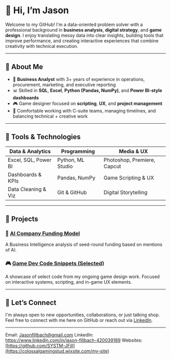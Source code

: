 # 👋 Hi, I’m Jason

Welcome to my GitHub! I'm a data-oriented problem solver with a professional background in **business analysis**, **digital strategy**, and **game design**. I enjoy translating messy data into clear insights, building tools that improve performance, and creating interactive experiences that combine creativity with technical execution.

---

## 💼 About Me

- 🧠 **Business Analyst** with 3+ years of experience in operations, procurement, marketing, and executive reporting  
- 📊 Skilled in **SQL**, **Excel**, **Python (Pandas, NumPy)**, and **Power BI-style dashboards**  
- 🎮 Game designer focused on **scripting**, **UX**, and **project management**  
- 🧰 Comfortable working with C-suite teams, managing timelines, and balancing technical + creative work  


---

## 🔧 Tools & Technologies

| Data & Analytics     | Programming        | Media & UX            |
|----------------------|--------------------|------------------------|
| Excel, SQL, Power BI | Python, ML Studio  | Photoshop, Premiere, Capcut |
| Dashboards & KPIs    | Pandas, NumPy      | Game Scripting & UX    |
| Data Cleaning & Viz  | Git & GitHub       | Digital Storytelling   |

---

## 📁 Projects

### 🧠 [AI Company Funding Model](#)
A Business Intelligence analysis of seed-round funding based on mentions of AI.


### 🎮 [Game Dev Code Snippets (Selected)](#)
A showcase of select code from my ongoing game design work. Focused on interactive systems, scripting, and in-game UX elements.

---

## 🤝 Let’s Connect

I'm always open to new opportunities, collaborations, or just talking shop.  
Feel free to connect with me here on GitHub or reach out via [LinkedIn](#).

---


Email: Jasonfillbach@gmail.com
LinkedIn: https://www.linkedin.com/in/jason-fillbach-420039189
Websites: [https://github.com/SYSTM-JFill](https://colossalgamingstud.wixsite.com/my-site)

